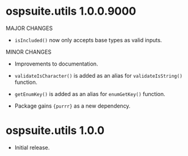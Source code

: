 # ospsuite.utils 1.0.0.9000

MAJOR CHANGES

* `isIncluded()` now only accepts base types as valid inputs.

MINOR CHANGES

* Improvements to documentation.

* `validateIsCharacter()` is added as an alias for `validateIsString()` function.

* `getEnumKey()` is added as an alias for `enumGetKey()` function.

* Package gains `{purrr}` as a new dependency.

# ospsuite.utils 1.0.0

* Initial release.
